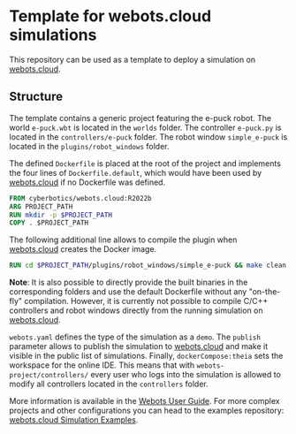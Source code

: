 # Template for webots.cloud simulations
This repository can be used as a template to deploy a simulation on [webots.cloud](https://webots.cloud).

## Structure
The template contains a generic project featuring the e-puck robot.
The world `e-puck.wbt` is located in the `worlds` folder.
The controller `e-puck.py` is located in the `controllers/e-puck` folder.
The robot window `simple_e-puck` is located in the `plugins/robot_windows` folder.

The defined `Dockerfile` is placed at the root of the project and implements the four lines of `Dockerfile.default`, which would have been used by [webots.cloud](https://webots.cloud) if no Dockerfile was defined.

```dockerfile
FROM cyberbotics/webots.cloud:R2022b
ARG PROJECT_PATH
RUN mkdir -p $PROJECT_PATH
COPY . $PROJECT_PATH
```

The following additional line allows to compile the plugin when [webots.cloud](https://webots.cloud) creates the Docker image.

```dockerfile
RUN cd $PROJECT_PATH/plugins/robot_windows/simple_e-puck && make clean && make
```

**Note**: It is also possible to directly provide the built binaries in the corresponding folders and use the default Dockerfile without any "on-the-fly" compilation.
However, it is currently not possible to compile C/C++ controllers and robot windows directly from the running simulation on [webots.cloud](https://webots.cloud).

`webots.yaml` defines the type of the simulation as a `demo`.
The `publish` parameter allows to publish the simulation to [webots.cloud](https://webots.cloud) and make it visible in the public list of simulations.
Finally, `dockerCompose:theia` sets the workspace for the online IDE.
This means that with `webots-project/controllers/` every user who logs into the simulation is allowed to modify all controllers located in the `controllers` folder.

More information is available in the [Webots User Guide](https://cyberbotics.com/doc/guide/webots-cloud?version=master#publish-cloud-based-simulations).
For more complex projects and other configurations you can head to the examples repository: [webots.cloud Simulation Examples](https://github.com/cyberbotics/webots-cloud-simulation-examples).
